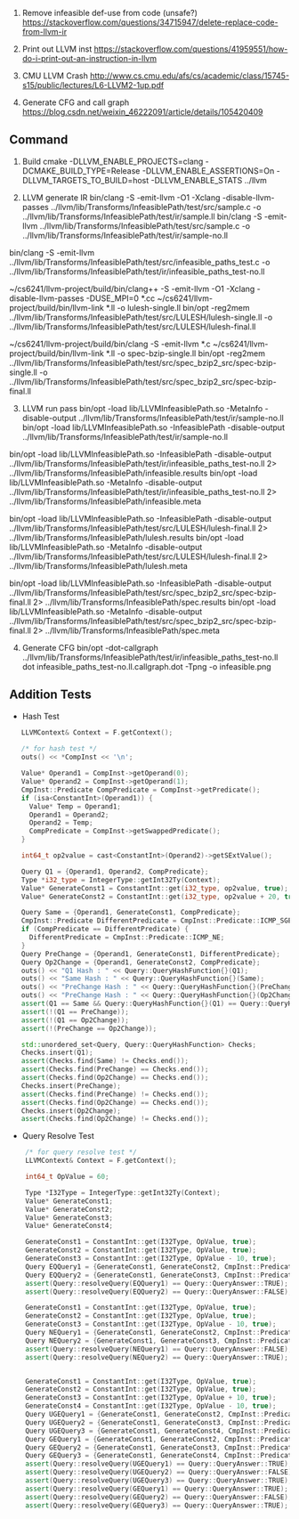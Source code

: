 1. Remove infeasible def-use from code (unsafe?)
https://stackoverflow.com/questions/34715947/delete-replace-code-from-llvm-ir

2. Print out LLVM inst
https://stackoverflow.com/questions/41959551/how-do-i-print-out-an-instruction-in-llvm

3. CMU LLVM Crash
http://www.cs.cmu.edu/afs/cs/academic/class/15745-s15/public/lectures/L6-LLVM2-1up.pdf

4. Generate CFG and call graph
https://blog.csdn.net/weixin_46222091/article/details/105420409


## Command
1. Build
cmake -DLLVM_ENABLE_PROJECTS=clang -DCMAKE_BUILD_TYPE=Release -DLLVM_ENABLE_ASSERTIONS=On -DLLVM_TARGETS_TO_BUILD=host -DLLVM_ENABLE_STATS ../llvm

2. LLVM generate IR
bin/clang -S -emit-llvm -O1 -Xclang -disable-llvm-passes ../llvm/lib/Transforms/InfeasiblePath/test/src/sample.c -o ../llvm/lib/Transforms/InfeasiblePath/test/ir/sample.ll
bin/clang -S -emit-llvm ../llvm/lib/Transforms/InfeasiblePath/test/src/sample.c -o ../llvm/lib/Transforms/InfeasiblePath/test/ir/sample-no.ll

bin/clang -S -emit-llvm ../llvm/lib/Transforms/InfeasiblePath/test/src/infeasible_paths_test.c -o ../llvm/lib/Transforms/InfeasiblePath/test/ir/infeasible_paths_test-no.ll

~/cs6241/llvm-project/build/bin/clang++ -S -emit-llvm -O1 -Xclang -disable-llvm-passes -DUSE_MPI=0 *.cc
~/cs6241/llvm-project/build/bin/llvm-link *.ll -o lulesh-single.ll
bin/opt -reg2mem ../llvm/lib/Transforms/InfeasiblePath/test/src/LULESH/lulesh-single.ll -o ../llvm/lib/Transforms/InfeasiblePath/test/src/LULESH/lulesh-final.ll

~/cs6241/llvm-project/build/bin/clang -S -emit-llvm *.c
~/cs6241/llvm-project/build/bin/llvm-link *.ll -o spec-bzip-single.ll
bin/opt -reg2mem ../llvm/lib/Transforms/InfeasiblePath/test/src/spec_bzip2_src/spec-bzip-single.ll -o ../llvm/lib/Transforms/InfeasiblePath/test/src/spec_bzip2_src/spec-bzip-final.ll

3. LLVM run pass
bin/opt -load lib/LLVMInfeasiblePath.so -MetaInfo -disable-output ../llvm/lib/Transforms/InfeasiblePath/test/ir/sample-no.ll
bin/opt -load lib/LLVMInfeasiblePath.so -InfeasiblePath -disable-output ../llvm/lib/Transforms/InfeasiblePath/test/ir/sample-no.ll

bin/opt -load lib/LLVMInfeasiblePath.so -InfeasiblePath -disable-output ../llvm/lib/Transforms/InfeasiblePath/test/ir/infeasible_paths_test-no.ll 2> ../llvm/lib/Transforms/InfeasiblePath/infeasible.results
bin/opt -load lib/LLVMInfeasiblePath.so -MetaInfo -disable-output ../llvm/lib/Transforms/InfeasiblePath/test/ir/infeasible_paths_test-no.ll 2> ../llvm/lib/Transforms/InfeasiblePath/infeasible.meta

bin/opt -load lib/LLVMInfeasiblePath.so -InfeasiblePath -disable-output ../llvm/lib/Transforms/InfeasiblePath/test/src/LULESH/lulesh-final.ll 2> ../llvm/lib/Transforms/InfeasiblePath/lulesh.results
bin/opt -load lib/LLVMInfeasiblePath.so -MetaInfo -disable-output ../llvm/lib/Transforms/InfeasiblePath/test/src/LULESH/lulesh-final.ll 2> ../llvm/lib/Transforms/InfeasiblePath/lulesh.meta

bin/opt -load lib/LLVMInfeasiblePath.so -InfeasiblePath -disable-output ../llvm/lib/Transforms/InfeasiblePath/test/src/spec_bzip2_src/spec-bzip-final.ll 2> ../llvm/lib/Transforms/InfeasiblePath/spec.results
bin/opt -load lib/LLVMInfeasiblePath.so -MetaInfo -disable-output ../llvm/lib/Transforms/InfeasiblePath/test/src/spec_bzip2_src/spec-bzip-final.ll 2> ../llvm/lib/Transforms/InfeasiblePath/spec.meta

4. Generate CFG
bin/opt -dot-callgraph ../llvm/lib/Transforms/InfeasiblePath/test/ir/infeasible_paths_test-no.ll
dot infeasible_paths_test-no.ll.callgraph.dot -Tpng -o infeasible.png

## Addition Tests
- Hash Test
```c++
   LLVMContext& Context = F.getContext();
    
   /* for hash test */
   outs() << *CompInst << '\n';

   Value* Operand1 = CompInst->getOperand(0);
   Value* Operand2 = CompInst->getOperand(1);
   CmpInst::Predicate CompPredicate = CompInst->getPredicate();
   if (isa<ConstantInt>(Operand1)) {
     Value* Temp = Operand1;
     Operand1 = Operand2;
     Operand2 = Temp;
     CompPredicate = CompInst->getSwappedPredicate();
   }

   int64_t op2value = cast<ConstantInt>(Operand2)->getSExtValue();

   Query Q1 = {Operand1, Operand2, CompPredicate};
   Type *i32_type = IntegerType::getInt32Ty(Context);
   Value* GenerateConst1 = ConstantInt::get(i32_type, op2value, true);
   Value* GenerateConst2 = ConstantInt::get(i32_type, op2value + 20, true);

   Query Same = {Operand1, GenerateConst1, CompPredicate};
   CmpInst::Predicate DifferentPredicate = CmpInst::Predicate::ICMP_SGE;
   if (CompPredicate == DifferentPredicate) {
     DifferentPredicate = CmpInst::Predicate::ICMP_NE;
   }
   Query PreChange = {Operand1, GenerateConst1, DifferentPredicate};
   Query Op2Change = {Operand1, GenerateConst2, CompPredicate};
   outs() << "Q1 Hash : " << Query::QueryHashFunction{}(Q1);
   outs() << "Same Hash : " << Query::QueryHashFunction{}(Same);
   outs() << "PreChange Hash : " << Query::QueryHashFunction{}(PreChange);
   outs() << "PreChange Hash : " << Query::QueryHashFunction{}(Op2Change);
   assert(Q1 == Same && Query::QueryHashFunction{}(Q1) == Query::QueryHashFunction{}(Same));
   assert(!(Q1 == PreChange));
   assert(!(Q1 == Op2Change));
   assert(!(PreChange == Op2Change));

   std::unordered_set<Query, Query::QueryHashFunction> Checks;
   Checks.insert(Q1);
   assert(Checks.find(Same) != Checks.end());
   assert(Checks.find(PreChange) == Checks.end());
   assert(Checks.find(Op2Change) == Checks.end());
   Checks.insert(PreChange);
   assert(Checks.find(PreChange) != Checks.end());
   assert(Checks.find(Op2Change) == Checks.end());
   Checks.insert(Op2Change);
   assert(Checks.find(Op2Change) != Checks.end());
```

- Query Resolve Test
```cpp
    /* for query resolve test */
    LLVMContext& Context = F.getContext();

    int64_t OpValue = 60;

    Type *I32Type = IntegerType::getInt32Ty(Context);
    Value* GenerateConst1;
    Value* GenerateConst2;
    Value* GenerateConst3;
    Value* GenerateConst4;

    GenerateConst1 = ConstantInt::get(I32Type, OpValue, true);
    GenerateConst2 = ConstantInt::get(I32Type, OpValue, true);
    GenerateConst3 = ConstantInt::get(I32Type, OpValue - 10, true);
    Query EQQuery1 = {GenerateConst1, GenerateConst2, CmpInst::Predicate::ICMP_EQ};
    Query EQQuery2 = {GenerateConst1, GenerateConst3, CmpInst::Predicate::ICMP_EQ};
    assert(Query::resolveQuery(EQQuery1) == Query::QueryAnswer::TRUE);
    assert(Query::resolveQuery(EQQuery2) == Query::QueryAnswer::FALSE);

    GenerateConst1 = ConstantInt::get(I32Type, OpValue, true);
    GenerateConst2 = ConstantInt::get(I32Type, OpValue, true);
    GenerateConst3 = ConstantInt::get(I32Type, OpValue - 10, true);
    Query NEQuery1 = {GenerateConst1, GenerateConst2, CmpInst::Predicate::ICMP_NE};
    Query NEQuery2 = {GenerateConst1, GenerateConst3, CmpInst::Predicate::ICMP_NE};
    assert(Query::resolveQuery(NEQuery1) == Query::QueryAnswer::FALSE);
    assert(Query::resolveQuery(NEQuery2) == Query::QueryAnswer::TRUE);


    GenerateConst1 = ConstantInt::get(I32Type, OpValue, true);
    GenerateConst2 = ConstantInt::get(I32Type, OpValue, true);
    GenerateConst3 = ConstantInt::get(I32Type, OpValue + 10, true);
    GenerateConst4 = ConstantInt::get(I32Type, OpValue - 10, true);
    Query UGEQuery1 = {GenerateConst1, GenerateConst2, CmpInst::Predicate::ICMP_UGE};
    Query UGEQuery2 = {GenerateConst1, GenerateConst3, CmpInst::Predicate::ICMP_UGE};
    Query UGEQuery3 = {GenerateConst1, GenerateConst4, CmpInst::Predicate::ICMP_UGE};
    Query GEQuery1 = {GenerateConst1, GenerateConst2, CmpInst::Predicate::ICMP_SGE};
    Query GEQuery2 = {GenerateConst1, GenerateConst3, CmpInst::Predicate::ICMP_SGE};
    Query GEQuery3 = {GenerateConst1, GenerateConst4, CmpInst::Predicate::ICMP_SGE};
    assert(Query::resolveQuery(UGEQuery1) == Query::QueryAnswer::TRUE);
    assert(Query::resolveQuery(UGEQuery2) == Query::QueryAnswer::FALSE);
    assert(Query::resolveQuery(UGEQuery3) == Query::QueryAnswer::TRUE);
    assert(Query::resolveQuery(GEQuery1) == Query::QueryAnswer::TRUE);
    assert(Query::resolveQuery(GEQuery2) == Query::QueryAnswer::FALSE);
    assert(Query::resolveQuery(GEQuery3) == Query::QueryAnswer::TRUE);
```